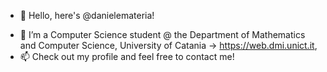 - 👋 Hello, here's @danielemateria!
<!-- - 👀 I’m interested in software engineering, artificial intelligence and machine learning, --->
- 🌱 I’m a Computer Science student @ the Department of Mathematics and Computer Science, University of Catania -> https://web.dmi.unict.it,
- 📫 Check out my profile and feel free to contact me!

<!---
  // ////          //              //
  //     ///       //  //      //  //
  //        //     //    //  //    //
  //        //     //      //      //
  //        //     //              //
  //     ///       //              //
  // ////          //              //
--->
